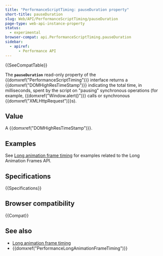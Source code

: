 ```yaml
---
title: "PerformanceScriptTiming: pauseDuration property"
short-title: pauseDuration
slug: Web/API/PerformanceScriptTiming/pauseDuration
page-type: web-api-instance-property
status:
  - experimental
browser-compat: api.PerformanceScriptTiming.pauseDuration
sidebar:
  - apiref:
      - Performance API
---
```


{{SeeCompatTable}}

The **`pauseDuration`** read-only property of the {{domxref("PerformanceScriptTiming")}} interface returns a {{domxref("DOMHighResTimeStamp")}} indicating the total time, in milliseconds, spent by the script on "pausing" synchronous operations (for example, {{domxref("Window.alert()")}} calls or synchronous {{domxref("XMLHttpRequest")}}s).

## Value

A {{domxref("DOMHighResTimeStamp")}}.

## Examples

See [Long animation frame timing](/en-US/docs/Web/API/Performance_API/Long_animation_frame_timing#examples) for examples related to the Long Animation Frames API.

## Specifications

{{Specifications}}

## Browser compatibility

{{Compat}}

## See also

- [Long animation frame timing](/en-US/docs/Web/API/Performance_API/Long_animation_frame_timing)
- {{domxref("PerformanceLongAnimationFrameTiming")}}
